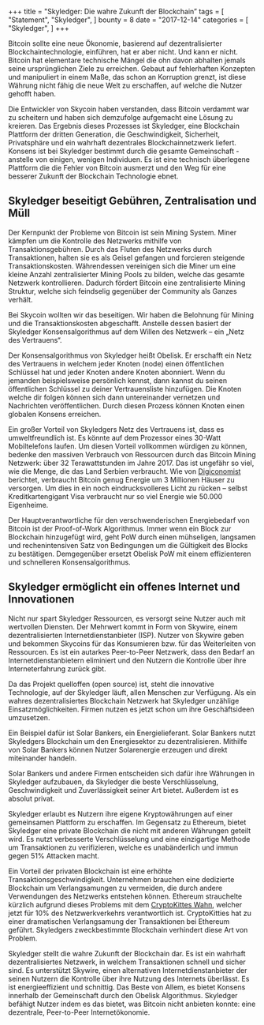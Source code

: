 +++
title = "Skyledger: Die wahre Zukunft der Blockchain”
tags = [
    "Statement",
    "Skyledger",
]
bounty = 8
date = "2017-12-14"
categories = [
    "Skyledger",
]
+++

Bitcoin sollte eine neue Ökonomie, basierend auf dezentralisierter Blockchaintechnologie, einführen, hat er aber nicht. Und kann er nicht. Bitcoin hat elementare technische Mängel die ohn davon abhalten jemals seine ursprünglichen Ziele zu erreichen. Gebaut auf fehlerhaften Konzepten und manipuliert in einem Maße, das schon an Korruption grenzt, ist diese Währung nicht fähig die neue Welt zu erschaffen, auf welche die Nutzer gehofft haben.

Die Entwickler von Skycoin haben verstanden, dass Bitcoin verdammt war zu scheitern und haben sich demzufolge aufgemacht eine Lösung zu kreieren. Das Ergebnis dieses Prozesses ist Skyledger, eine Blockchain Plattform der dritten Generation, die Geschwindigkeit, Sicherheit, Privatsphäre und ein wahrhaft dezentrales Blockchainnetzwerk liefert. Konsens ist bei Skyledger bestimmt durch die gesamte Gemeinschaft - anstelle von einigen, wenigen Individuen. Es ist eine technisch überlegene Plattform die die Fehler von Bitcoin ausmerzt und den Weg für eine besserer Zukunft der Blockchain Technologie ebnet.

## Skyledger beseitigt Gebühren, Zentralisation und Müll

Der Kernpunkt der Probleme von Bitcoin ist sein Mining System. Miner kämpfen um die Kontrolle des Netzwerks mithilfe von Transaktionsgebühren. Durch das Fluten des Netzwerks durch Transaktionen, halten sie es als Geisel gefangen und forcieren steigende Transaktionskosten. Währendessen vereinigen sich die Miner um eine kleine Anzahl zentralisierter Mining Pools zu bilden, welche das gesamte Netzwerk kontrollieren. Dadurch fördert Bitcoin eine zentralisierte Mining Struktur, welche sich feindselig gegenüber der Community als Ganzes verhält.

Bei Skycoin wollten wir das beseitigen. Wir haben die Belohnung für Mining und die Transaktionskosten abgeschafft. Anstelle dessen basiert der Skyledger Konsensalgorithmus auf dem Willen des Netzwerk – ein „Netz des Vertrauens“. 

Der Konsensalgorithmus von Skyledger heißt Obelisk. Er erschafft ein Netz des Vertrauens in welchem jeder Knoten (node) einen öffentlichen Schlüssel hat und jeder Knoten andere Knoten abonniert. Wenn du jemanden beispielsweise persönlich kennst, dann kannst du seinen öffentlichen Schlüssel zu deiner Vertrauensliste hinzufügen. Die Knoten welche dir folgen können sich dann untereinander vernetzen und Nachrichten veröffentlichen. Durch diesen Prozess können Knoten einen globalen Konsens erreichen. 

Ein großer Vorteil von Skyledgers Netz des Vertrauens ist, dass es umweltfreundlich ist. Es könnte auf dem Prozessor eines 30-Watt Mobiltelefons laufen. Um diesen Vorteil vollkommen würdigen zu können, bedenke den massiven Verbrauch von Ressourcen durch das Bitcoin Mining Netzwerk: über 32 Terawattstunden im Jahre 2017. Das ist ungefähr so viel, wie die Menge, die das Land Serbien verbraucht. Wie von [Digiconomist](https://digiconomist.net/bitcoin-energy-consumption) berichtet, verbraucht Bitcoin genug Energie um 3 Millionen Häuser zu versorgen. Um dies in ein noch eindrucksvolleres Licht zu rücken – selbst Kreditkartengigant Visa verbraucht nur so viel Energie wie 50.000 Eigenheime.

Der Hauptverantwortliche für den verschwenderischen Energiebedarf von Bitcoin ist der Proof-of-Work Algorithmus. Immer wenn ein Block zur Blockchain hinzugefügt wird, geht PoW durch einen mühseligen, langsamen und rechenintensiven Satz von Bedingungen um die Gültigkeit des Blocks zu bestätigen. Demgegenüber ersetzt Obelisk PoW mit einem effizienteren und schnelleren Konsensalgorithmus.

## Skyledger ermöglicht ein offenes Internet und Innovationen

Nicht nur spart Skyledger Ressourcen, es versorgt seine Nutzer auch mit wertvollen Diensten. Der Mehrwert kommt in Form von Skywire, einem dezentralisierten Internetdienstanbieter (ISP). Nutzer von Skywire geben und bekommen Skycoins für das Konsumieren bzw. für das Weiterleiten von Ressourcen. Es ist ein autarkes Peer-to-Peer Netzwerk, dass den Bedarf an Internetdienstanbietern eliminiert und den Nutzern die Kontrolle über ihre Interneterfahrung zurück gibt.

Da das Projekt quelloffen (open source) ist, steht die innovative Technologie, auf der Skyledger läuft, allen Menschen zur Verfügung. Als ein wahres dezentralisiertes Blockchain Netzwerk hat Skyledger unzählige Einsatzmöglichkeiten. Firmen nutzen es jetzt schon um ihre Geschäftsideen umzusetzen.

Ein Beispiel dafür ist Solar Bankers, ein Energielieferant. Solar Bankers nutzt Skyledgers Blockchain um den Energiesektor zu dezentralisieren. Mithilfe von Solar Bankers können Nutzer Solarenergie erzeugen und direkt miteinander handeln. 

Solar Bankers und andere Firmen entscheiden sich dafür ihre Währungen in Skyledger aufzubauen, da Skyledger die beste Verschlüsselung, Geschwindigkeit und Zuverlässigkeit seiner Art bietet. Außerdem ist es absolut privat. 

Skyledger erlaubt es Nutzern ihre eigene Kryptowährungen auf einer gemeinsamen Plattform zu erschaffen. Im Gegensatz zu Ethereum, bietet Skyledger eine private Blockchain die nicht mit anderen Währungen geteilt wird. Es nutzt verbesserte Verschlüsselung und eine einzigartige Methode um Transaktionen zu verifizieren, welche es unabänderlich und immun gegen 51% Attacken macht.

Ein Vorteil der privaten Blockchain ist eine erhöhte Transaktionsgeschwindigkeit. Unternehmen brauchen eine dedizierte Blockchain um Verlangsamungen zu vermeiden, die durch andere Verwendungen des Netzwerks entstehen können. Ethereum strauchelte kürzlich aufgrund dieses Problems mit dem [CryptoKittes Wahn](http://www.bbc.co.uk/news/technology-42237162), welcher jetzt für 10% des Netzwerkverkehrs verantwortlich ist. CryptoKitties hat zu einer dramatischen Verlangsamung der Transaktionen bei Ethereum geführt. Skyledgers zweckbestimmte Blockchain verhindert diese Art von Problem.

Skyledger stellt die wahre Zukunft der Blockchain dar. Es ist ein wahrhaft dezentralisiertes Netzwerk, in welchem Transaktionen schnell und sicher sind. Es unterstützt Skywire, einen alternativen Internetdienstanbieter der seinen Nutzern die Kontrolle über ihre Nutzung des Internets überlässt. Es ist energieeffizient und schnittig. Das Beste von Allem, es bietet Konsens innerhalb der Gemeinschaft durch den Obelisk Algorithmus. Skyledger befähigt Nutzer indem es das bietet, was Bitcoin nicht anbieten konnte: eine dezentrale, Peer-to-Peer Internetökonomie.
